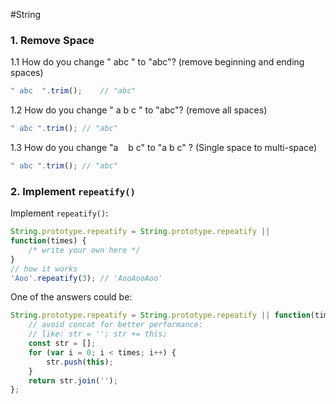 #String

### 1. Remove Space

1.1 How do you change " abc " to "abc"? (remove beginning and ending spaces)

```js
" abc  ".trim();    // "abc"
```

1.2 How do you change " a b c " to "abc"? (remove all spaces)

```js
" abc ".trim(); // "abc"
```

1.3 How do you change "a&nbsp;&nbsp;&nbsp;    b c" to "a b c" ? (Single space to multi-space)

```js
" abc ".trim(); // "abc"
```

### 2. Implement `repeatify()`

Implement `repeatify()`:

```js
String.prototype.repeatify = String.prototype.repeatify ||
function(times) {
    /* write your own here */
}
// how it works
'Aoo'.repeatify(3); // 'AooAooAoo'
```
One of the answers could be:
```js
String.prototype.repeatify = String.prototype.repeatify || function(times) {
    // avoid concat for better performance:
    // like: str = ''; str += this;
    const str = [];
    for (var i = 0; i < times; i++) {
        str.push(this);
    }
    return str.join('');
};
```
